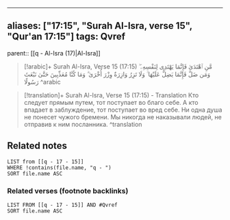 
---
aliases: ["17:15", "Surah Al-Isra, verse 15", "Qur'an 17:15"]
tags: Qvref
---

parent:: [[q - Al-Isra (17)|Al-Isra]]

> [!arabic]+ Surah Al-Isra, Verse 15 (17:15)
> <span class="quran-arabic">مَّنِ ٱهْتَدَىٰ فَإِنَّمَا يَهْتَدِى لِنَفْسِهِۦ ۖ وَمَن ضَلَّ فَإِنَّمَا يَضِلُّ عَلَيْهَا ۚ وَلَا تَزِرُ وَازِرَةٌ وِزْرَ أُخْرَىٰ ۗ وَمَا كُنَّا مُعَذِّبِينَ حَتَّىٰ نَبْعَثَ رَسُولًا</span>
^arabic

> [!translation]+ Surah Al-Isra, Verse 15 (17:15) - Translation
> Кто следует прямым путем, тот поступает во благо себе. А кто впадает в заблуждение, тот поступает во вред себе. Ни одна душа не понесет чужого бремени. Мы никогда не наказывали людей, не отправив к ним посланника.
^translation



## Related notes
```dataview
LIST from [[q - 17 - 15]]
WHERE !contains(file.name, "q - ")
SORT file.name ASC
```

### Related verses (footnote backlinks)
```dataview
LIST FROM [[q - 17 - 15]] AND #Qvref
SORT file.name ASC
```

